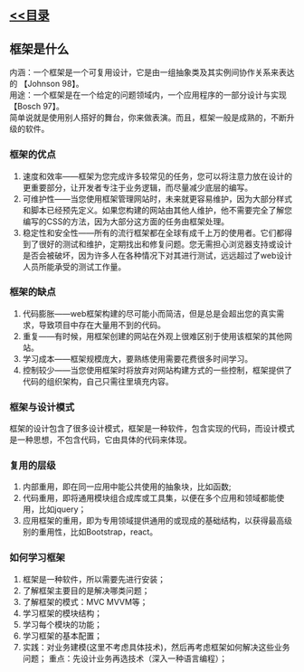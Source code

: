 
## [<<目录](https://github.com/snsart/blog/blob/master/README.md)

## 框架是什么
内涵：一个框架是一个可复用设计，它是由一组抽象类及其实例间协作关系来表达的 【Johnson 98】。<br>
用途：一个框架是在一个给定的问题领域内，一个应用程序的一部分设计与实现【Bosch 97】。<br>
简单说就是使用别人搭好的舞台，你来做表演。而且，框架一般是成熟的，不断升级的软件。<br>

### 框架的优点
 1. 速度和效率——框架为您完成许多较常见的任务，您可以将注意力放在设计的更重要部分，让开发者专注于业务逻辑，而尽量减少底层的编写。
 2. 可维护性——当您使用框架管理网站时，未来就更容易维护，因为大部分样式和脚本已经预先定义。如果您构建的网站由其他人维护，他不需要完全了解您编写的CSS的方法，因为大部分这方面的任务由框架处理。
 3. 稳定性和安全性——所有的流行框架都在全球有成千上万的使用者。它们都得到了很好的测试和维护，定期找出和修复问题。您无需担心浏览器支持或设计是否会被破坏，因为许多人在各种情况下对其进行测试，远远超过了web设计人员所能承受的测试工作量。
 
### 框架的缺点
1. 代码膨胀——web框架构建的尽可能小而简洁，但是总是会超出您的真实需求，导致项目中存在大量用不到的代码。
2. 重复——有时候，用框架创建的网站在外观上很难区别于使用该框架的其他网站。
3. 学习成本——框架规模庞大，要熟练使用需要花费很多时间学习。
4. 控制较少——当您使用框架时将放弃对网站构建方式的一些控制，框架提供了代码的组织架构，自己只需往里填充内容。

### 框架与设计模式
框架的设计包含了很多设计模式，框架是一种软件，包含实现的代码，而设计模式是一种思想，不包含代码，它由具体的代码来体现。

### 复用的层级
1. 内部重用，即在同一应用中能公共使用的抽象块，比如函数;
2. 代码重用，即将通用模块组合成库或工具集，以便在多个应用和领域都能使用，比如jquery；
3. 应用框架的重用，即为专用领域提供通用的或现成的基础结构，以获得最高级别的重用性，比如Bootstrap，react。

### 如何学习框架
1. 框架是一种软件，所以需要先进行安装；
2. 了解框架主要目的是解决哪类问题；
3. 了解框架的模式：MVC MVVM等；
4. 学习框架的模块结构；
5. 学习每个模块的功能；
6. 学习框架的基本配置；
7. 实践：对业务建模(这里不考虑具体技术)，然后再考虑框架如何解决这些业务问题；
重点：先设计业务再选技术（深入一种语言编程）；